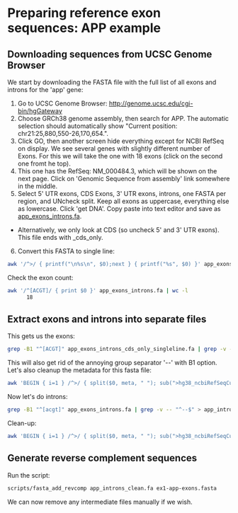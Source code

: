 # Preparing reference exon sequences: APP example

## Downloading sequences from UCSC Genome Browser

We start by downloading the FASTA file with the full list of all exons and introns
for the 'app' gene:

1. Go to UCSC Genome Browser: http://genome.ucsc.edu/cgi-bin/hgGateway
2. Choose GRCh38 genome assembly, then search for APP. The automatic selection
should automatically show "Current position: chr21:25,880,550-26,170,654.".
3. Click GO, then another screen hide everything except for NCBI RefSeq on
display. We see several genes with slightly different number of Exons. For this
we will take the one with 18 exons (click on the second one fromt he top).
4. This one has the RefSeq: NM_000484.3, which will be shown on the next page.
Click on 'Genomic Sequence from assembly' link somewhere in the middle.
5. Select 5' UTR exons, CDS Exons, 3' UTR exons, introns, one FASTA per region,
and UNcheck split. Keep all exons as uppercase, everything else as lowercase.
Click 'get DNA'. Copy paste into text editor and save as
[app_exons_introns.fa](fa/app_exons_introns.fa).
 - Alternatively, we only look at CDS (so uncheck 5' and 3' UTR exons). This file
   ends with _cds_only.
6. Convert this FASTA to single line:
```sh
awk '/^>/ { printf("\n%s\n", $0);next } { printf("%s", $0) }' app_exons_introns_cds_only.fa > app_exons_introns_cds_only_singleline.fa
```

Check the exon count:
```sh
awk '/^[ACGT]/ { print $0 }' app_exons_introns.fa | wc -l
      18
```

## Extract exons and introns into separate files

This gets us the exons:
```sh
grep -B1 "^[ACGT]" app_exons_introns_cds_only_singleline.fa | grep -v -- "^--$" > app_exons_cds.fa
```

This will also get rid of the annoying group separator '--' with B1 option.
Let's also cleanup the metadata for this fasta file:

```sh
awk 'BEGIN { i=1 } /^>/ { split($0, meta, " "); sub(">hg38_ncbiRefSeqCurated_", "", meta[1]); printf(">exon_%02d %s %s\n", i, meta[1], meta[2]); i++; next } { print $0 }' app_exons_cds.fa > app_exons_cds_clean.fa
```

Now let's do introns:

```sh
grep -B1 "^[acgt]" app_exons_introns.fa | grep -v -- "^--$" > app_introns.fa
```

Clean-up:
```sh
awk 'BEGIN { i=1 } /^>/ { split($0, meta, " "); sub(">hg38_ncbiRefSeqCurated_", "", meta[1]); printf(">intron_%02d %s %s\n", i, meta[1], meta[2]); i++; next } { print $0 }' app_introns.fa > app_introns_clean.fa
```

## Generate reverse complement sequences

Run the script:
```sh
scripts/fasta_add_revcomp app_introns_clean.fa ex1-app-exons.fasta
```

We can now remove any intermediate files manually if we wish.